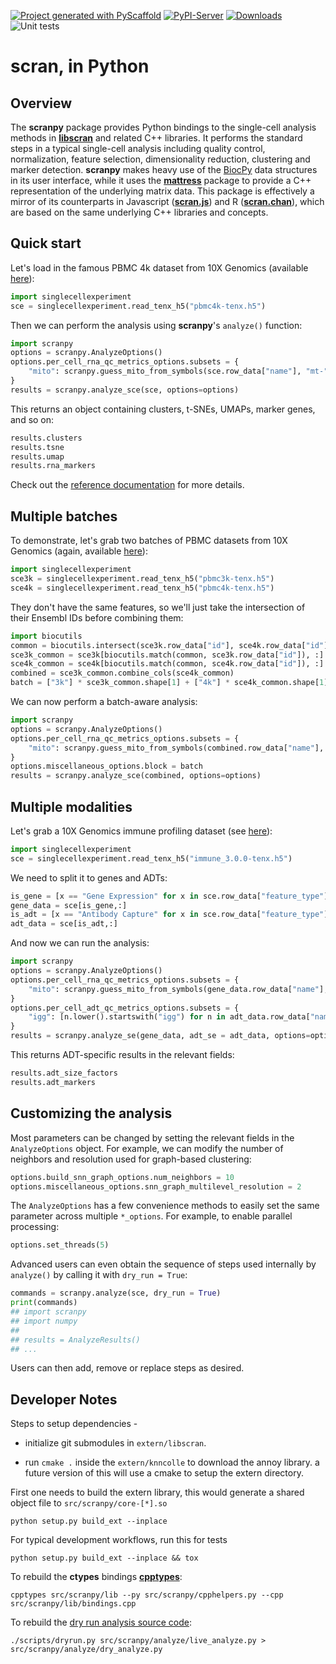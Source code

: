 <!-- These are examples of badges you might want to add to your README:
     please update the URLs accordingly

[![Built Status](https://api.cirrus-ci.com/github/<USER>/scranpy.svg?branch=main)](https://cirrus-ci.com/github/<USER>/scranpy)
[![ReadTheDocs](https://readthedocs.org/projects/scranpy/badge/?version=latest)](https://scranpy.readthedocs.io/en/stable/)
[![Coveralls](https://img.shields.io/coveralls/github/<USER>/scranpy/main.svg)](https://coveralls.io/r/<USER>/scranpy)
[![Conda-Forge](https://img.shields.io/conda/vn/conda-forge/scranpy.svg)](https://anaconda.org/conda-forge/scranpy)
[![Twitter](https://img.shields.io/twitter/url/http/shields.io.svg?style=social&label=Twitter)](https://twitter.com/scranpy)
-->

[![Project generated with PyScaffold](https://img.shields.io/badge/-PyScaffold-005CA0?logo=pyscaffold)](https://pyscaffold.org/)
[![PyPI-Server](https://img.shields.io/pypi/v/scranpy.svg)](https://pypi.org/project/scranpy/)
[![Downloads](https://static.pepy.tech/badge/scranpy/month)](https://pepy.tech/project/scranpy)
![Unit tests](https://github.com/BiocPy/scranpy/actions/workflows/pypi-test.yml/badge.svg)

# scran, in Python

## Overview

The **scranpy** package provides Python bindings to the single-cell analysis methods in [**libscran**](https://github.com/LTLA/libscran) and related C++ libraries.
It performs the standard steps in a typical single-cell analysis including quality control, normalization, feature selection, dimensionality reduction, clustering and marker detection.
**scranpy** makes heavy use of the [BiocPy](https://github.com/BiocPy) data structures in its user interface,
while it uses the [**mattress**](https://pypi.org/project/mattress) package to provide a C++ representation of the underlying matrix data.
This package is effectively a mirror of its counterparts in Javascript ([**scran.js**](https://npmjs.com/package/scran.js)) and R ([**scran.chan**](https://github.com/LTLA/scran.chan)),
which are based on the same underlying C++ libraries and concepts.

## Quick start

Let's load in the famous PBMC 4k dataset from 10X Genomics (available [here](https://github.com/kanaverse/random-test-files/releases/tag/10x-pbmc-v1.0.0)):

```python
import singlecellexperiment
sce = singlecellexperiment.read_tenx_h5("pbmc4k-tenx.h5")
```

Then we can perform the analysis using **scranpy**'s `analyze()` function:

```python
import scranpy
options = scranpy.AnalyzeOptions()
options.per_cell_rna_qc_metrics_options.subsets = {
    "mito": scranpy.guess_mito_from_symbols(sce.row_data["name"], "mt-")
}
results = scranpy.analyze_sce(sce, options=options)
```

This returns an object containing clusters, t-SNEs, UMAPs, marker genes, and so on:

```python
results.clusters
results.tsne
results.umap
results.rna_markers
```

Check out the [reference documentation](https://biocpy.github.io/scranpy) for more details.

## Multiple batches

To demonstrate, let's grab two batches of PBMC datasets from 10X Genomics (again, available [here](https://github.com/kanaverse/random-test-files/releases/tag/10x-pbmc-v1.0.0)):

```python
import singlecellexperiment
sce3k = singlecellexperiment.read_tenx_h5("pbmc3k-tenx.h5")
sce4k = singlecellexperiment.read_tenx_h5("pbmc4k-tenx.h5")
```

They don't have the same features, so we'll just take the intersection of their Ensembl IDs before combining them:

```python
import biocutils
common = biocutils.intersect(sce3k.row_data["id"], sce4k.row_data["id"])
sce3k_common = sce3k[biocutils.match(common, sce3k.row_data["id"]), :]
sce4k_common = sce4k[biocutils.match(common, sce4k.row_data["id"]), :]
combined = sce3k_common.combine_cols(sce4k_common)
batch = ["3k"] * sce3k_common.shape[1] + ["4k"] * sce4k_common.shape[1]
```

We can now perform a batch-aware analysis:

```python
import scranpy
options = scranpy.AnalyzeOptions()
options.per_cell_rna_qc_metrics_options.subsets = {
    "mito": scranpy.guess_mito_from_symbols(combined.row_data["name"], "mt-")
}
options.miscellaneous_options.block = batch
results = scranpy.analyze_sce(combined, options=options)
```

## Multiple modalities

Let's grab a 10X Genomics immune profiling dataset (see [here](https://github.com/kanaverse/random-test-files/releases/download/10x-immune-v1.0.0/immune_3.0.0-tenx.h5)):

```python
import singlecellexperiment
sce = singlecellexperiment.read_tenx_h5("immune_3.0.0-tenx.h5")
```

We need to split it to genes and ADTs:

```python
is_gene = [x == "Gene Expression" for x in sce.row_data["feature_type"]]
gene_data = sce[is_gene,:]
is_adt = [x == "Antibody Capture" for x in sce.row_data["feature_type"]]
adt_data = sce[is_adt,:]
```

And now we can run the analysis:

```python
import scranpy
options = scranpy.AnalyzeOptions()
options.per_cell_rna_qc_metrics_options.subsets = {
    "mito": scranpy.guess_mito_from_symbols(gene_data.row_data["name"], "mt-")
}
options.per_cell_adt_qc_metrics_options.subsets = {
    "igg": [n.lower().startswith("igg") for n in adt_data.row_data["name"]]
}
results = scranpy.analyze_se(gene_data, adt_se = adt_data, options=options)
```

This returns ADT-specific results in the relevant fields:

```python
results.adt_size_factors
results.adt_markers
```

## Customizing the analysis

Most parameters can be changed by setting the relevant fields in the `AnalyzeOptions` object.
For example, we can modify the number of neighbors and resolution used for graph-based clustering:

```python
options.build_snn_graph_options.num_neighbors = 10
options.miscellaneous_options.snn_graph_multilevel_resolution = 2
```

The `AnalyzeOptions` has a few convenience methods to easily set the same parameter across multiple `*_options`.
For example, to enable parallel processing:

```python
options.set_threads(5)
```

Advanced users can even obtain the sequence of steps used internally by `analyze()` by calling it with `dry_run = True`:

```python
commands = scranpy.analyze(sce, dry_run = True)
print(commands)
## import scranpy
## import numpy
## 
## results = AnalyzeResults()
## ...
```

Users can then add, remove or replace steps as desired.

## Developer Notes

Steps to setup dependencies -

- initialize git submodules in `extern/libscran`.

- run `cmake .` inside the `extern/knncolle` to download the annoy library. a future version of this will use a cmake to setup the extern directory.

First one needs to build the extern library, this would generate a shared object file to `src/scranpy/core-[*].so`

```shell
python setup.py build_ext --inplace
```

For typical development workflows, run this for tests

```shell
python setup.py build_ext --inplace && tox
```

To rebuild the **ctypes** bindings [**cpptypes**](https://github.com/BiocPy/ctypes-wrapper):

```shell
cpptypes src/scranpy/lib --py src/scranpy/cpphelpers.py --cpp src/scranpy/lib/bindings.cpp
```

To rebuild the [dry run analysis source code](src/scranpy/analysis_dry.py):

```shell
./scripts/dryrun.py src/scranpy/analyze/live_analyze.py > src/scranpy/analyze/dry_analyze.py
```
